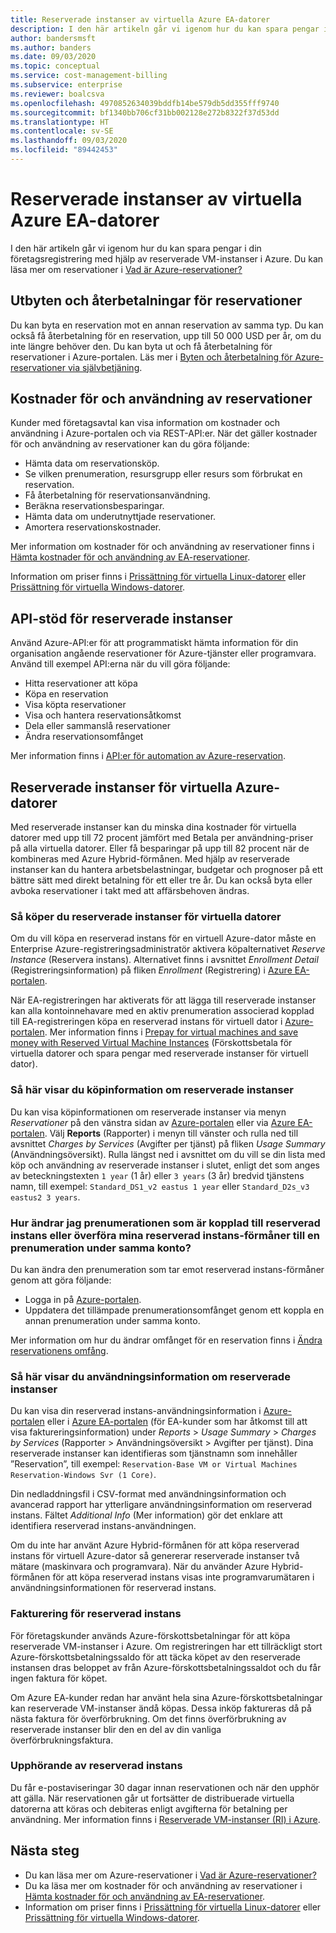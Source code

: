 ```yaml
---
title: Reserverade instanser av virtuella Azure EA-datorer
description: I den här artikeln går vi igenom hur du kan spara pengar i din företagsregistrering med hjälp av reserverade VM-instanser i Azure.
author: bandersmsft
ms.author: banders
ms.date: 09/03/2020
ms.topic: conceptual
ms.service: cost-management-billing
ms.subservice: enterprise
ms.reviewer: boalcsva
ms.openlocfilehash: 4970852634039bddfb14be579db5dd355fff9740
ms.sourcegitcommit: bf1340bb706cf31bb002128e272b8322f37d53dd
ms.translationtype: HT
ms.contentlocale: sv-SE
ms.lasthandoff: 09/03/2020
ms.locfileid: "89442453"
---
```

# <a name="azure-ea-vm-reserved-instances"></a>Reserverade instanser av virtuella Azure EA-datorer

I den här artikeln går vi igenom hur du kan spara pengar i din företagsregistrering med hjälp av reserverade VM-instanser i Azure. Du kan läsa mer om reservationer i [Vad är Azure-reservationer?](../reservations/save-compute-costs-reservations.md)

## <a name="reservation-exchanges-and-refunds"></a>Utbyten och återbetalningar för reservationer

Du kan byta en reservation mot en annan reservation av samma typ. Du kan också få återbetalning för en reservation, upp till 50 000 USD per år, om du inte längre behöver den. Du kan byta ut och få återbetalning för reservationer i Azure-portalen. Läs mer i [Byten och återbetalning för Azure-reservationer via självbetjäning](../reservations/exchange-and-refund-azure-reservations.md).

## <a name="reservation-costs-and-usage"></a>Kostnader för och användning av reservationer

Kunder med företagsavtal kan visa information om kostnader och användning i Azure-portalen och via REST-API:er. När det gäller kostnader för och användning av reservationer kan du göra följande:

- Hämta data om reservationsköp.
- Se vilken prenumeration, resursgrupp eller resurs som förbrukat en reservation.
- Få återbetalning för reservationsanvändning.
- Beräkna reservationsbesparingar.
- Hämta data om underutnyttjade reservationer.
- Amortera reservationskostnader.

Mer information om kostnader för och användning av reservationer finns i [Hämta kostnader för och användning av EA-reservationer](../reservations/understand-reserved-instance-usage-ea.md).

Information om priser finns i [Prissättning för virtuella Linux-datorer](https://azure.microsoft.com/pricing/details/virtual-machines/linux/) eller [Prissättning för virtuella Windows-datorer](https://azure.microsoft.com/pricing/details/virtual-machines/windows/).

## <a name="reserved-instances-api-support"></a>API-stöd för reserverade instanser

Använd Azure-API:er för att programmatiskt hämta information för din organisation angående reservationer för Azure-tjänster eller programvara. Använd till exempel API:erna när du vill göra följande:

- Hitta reservationer att köpa
- Köpa en reservation
- Visa köpta reservationer
- Visa och hantera reservationsåtkomst
- Dela eller sammanslå reservationer
- Ändra reservationsomfånget

Mer information finns i [API:er för automation av Azure-reservation](../reservations/reservation-apis.md).

## <a name="azure-reserved-virtual-machine-instances"></a>Reserverade instanser för virtuella Azure-datorer

Med reserverade instanser kan du minska dina kostnader för virtuella datorer med upp till 72 procent jämfört med Betala per användning-priser på alla virtuella datorer. Eller få besparingar på upp till 82 procent när de kombineras med Azure Hybrid-förmånen. Med hjälp av reserverade instanser kan du hantera arbetsbelastningar, budgetar och prognoser på ett bättre sätt med direkt betalning för ett eller tre år. Du kan också byta eller avboka reservationer i takt med att affärsbehoven ändras.

### <a name="how-to-buy-reserved-virtual-machine-instances"></a>Så köper du reserverade instanser för virtuella datorer

Om du vill köpa en reserverad instans för en virtuell Azure-dator måste en Enterprise Azure-registreringsadministratör aktivera köpalternativet _Reserve Instance_ (Reservera instans). Alternativet finns i avsnittet _Enrollment Detail_ (Registreringsinformation) på fliken _Enrollment_ (Registrering) i [Azure EA-portalen](https://ea.azure.com/).

När EA-registreringen har aktiverats för att lägga till reserverade instanser kan alla kontoinnehavare med en aktiv prenumeration associerad kopplad till EA-registreringen köpa en reserverad instans för virtuell dator i [Azure-portalen](https://aka.ms/reservations). Mer information finns i [Prepay for virtual machines and save money with Reserved Virtual Machine Instances](https://go.microsoft.com/fwlink/?linkid=861721) (Förskottsbetala för virtuella datorer och spara pengar med reserverade instanser för virtuell dator).

### <a name="how-to-view-reserved-instance-purchase-details"></a>Så här visar du köpinformation om reserverade instanser

Du kan visa köpinformationen om reserverade instanser via menyn _Reservationer_ på den vänstra sidan av [Azure-portalen](https://aka.ms/reservations) eller via [Azure EA-portalen](https://ea.azure.com/). Välj **Reports** (Rapporter) i menyn till vänster och rulla ned till avsnittet _Charges by Services_ (Avgifter per tjänst) på fliken _Usage Summary_ (Användningsöversikt). Rulla längst ned i avsnittet om du vill se din lista med köp och användning av reserverade instanser i slutet, enligt det som anges av beteckningstexten `1 year` (1 år) eller `3 years` (3 år) bredvid tjänstens namn, till exempel: `Standard_DS1_v2 eastus 1 year` eller `Standard_D2s_v3 eastus2 3 years`.

### <a name="how-can-i-change-the-subscription-associated-with-reserved-instance-or-transfer-my-reserved-instance-benefits-to-a-subscription-under-the-same-account"></a>Hur ändrar jag prenumerationen som är kopplad till reserverad instans eller överföra mina reserverad instans-förmåner till en prenumeration under samma konto?

Du kan ändra den prenumeration som tar emot reserverad instans-förmåner genom att göra följande:

- Logga in på [Azure-portalen](https://aka.ms/reservations).
- Uppdatera det tillämpade prenumerationsomfånget genom ett koppla en annan prenumeration under samma konto.

Mer information om hur du ändrar omfånget för en reservation finns i [Ändra reservationens omfång](../reservations/manage-reserved-vm-instance.md#change-the-reservation-scope).

### <a name="how-to-view-reserved-instance-usage-details"></a>Så här visar du användningsinformation om reserverade instanser

Du kan visa din reserverad instans-användningsinformation i [Azure-portalen](https://aka.ms/reservations) eller i [Azure EA-portalen](https://ea.azure.com/) (för EA-kunder som har åtkomst till att visa faktureringsinformation) under _Reports_ > _Usage Summary_ > _Charges by Services_ (Rapporter > Användningsöversikt > Avgifter per tjänst). Dina reserverade instanser kan identifieras som tjänstnamn som innehåller ”Reservation”, till exempel: `Reservation-Base VM or Virtual Machines Reservation-Windows Svr (1 Core)`.

Din nedladdningsfil i CSV-format med användningsinformation och avancerad rapport har ytterligare användningsinformation om reserverad instans. Fältet _Additional Info_ (Mer information) gör det enklare att identifiera reserverad instans-användningen.

Om du inte har använt Azure Hybrid-förmånen för att köpa reserverad instans för virtuell Azure-dator så genererar reserverade instanser två mätare (maskinvara och programvara). När du använder Azure Hybrid-förmånen för att köpa reserverad instans visas inte programvarumätaren i användningsinformationen för reserverad instans.

### <a name="reserved-instance-billing"></a>Fakturering för reserverad instans

För företagskunder används Azure-förskottsbetalningar för att köpa reserverade VM-instanser i Azure. Om registreringen har ett tillräckligt stort Azure-förskottsbetalningssaldo för att täcka köpet av den reserverade instansen dras beloppet av från Azure-förskottsbetalningssaldot och du får ingen faktura för köpet.

Om Azure EA-kunder redan har använt hela sina Azure-förskottsbetalningar kan reserverade VM-instanser ändå köpas. Dessa inköp faktureras då på nästa faktura för överförbrukning. Om det finns överförbrukning av reserverade instanser blir den en del av din vanliga överförbrukningsfaktura.

### <a name="reserved-instance-expiration"></a>Upphörande av reserverad instans

Du får e-postaviseringar 30 dagar innan reservationen och när den upphör att gälla. När reservationen går ut fortsätter de distribuerade virtuella datorerna att köras och debiteras enligt avgifterna för betalning per användning. Mer information finns i [Reserverade VM-instanser (RI) i Azure](https://azure.microsoft.com/pricing/reserved-vm-instances/).

## <a name="next-steps"></a>Nästa steg

- Du kan läsa mer om Azure-reservationer i [Vad är Azure-reservationer?](../reservations/save-compute-costs-reservations.md)
- Du ka läsa mer om kostnader för och användning av reservationer i [Hämta kostnader för och användning av EA-reservationer](../reservations/understand-reserved-instance-usage-ea.md).
- Information om priser finns i [Prissättning för virtuella Linux-datorer](https://azure.microsoft.com/pricing/details/virtual-machines/linux/) eller [Prissättning för virtuella Windows-datorer](https://azure.microsoft.com/pricing/details/virtual-machines/windows/).
